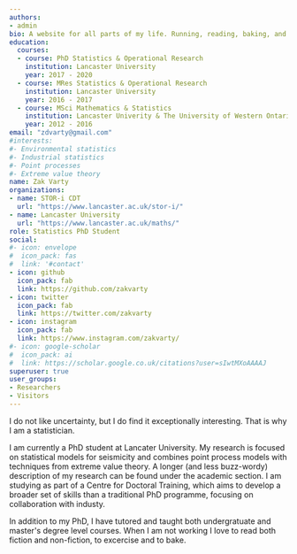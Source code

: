 ```yaml
---
authors:
- admin
bio: A website for all parts of my life. Running, reading, baking, and worrying about uncertainty.
education:
  courses:
  - course: PhD Statistics & Operational Research
    institution: Lancaster University
    year: 2017 - 2020
  - course: MRes Statistics & Operational Research
    institution: Lancaster University
    year: 2016 - 2017
  - course: MSci Mathematics & Statistics
    institution: Lancaster Univerity & The University of Western Ontario
    year: 2012 - 2016
email: "zdvarty@gmail.com"
#interests:
#- Environmental statistics 
#- Industrial statistics
#- Point processes
#- Extreme value theory
name: Zak Varty
organizations:
- name: STOR-i CDT
  url: "https://www.lancaster.ac.uk/stor-i/"
- name: Lancaster University
  url: "https://www.lancaster.ac.uk/maths/"
role: Statistics PhD Student
social:
#- icon: envelope
#  icon_pack: fas
#  link: '#contact'
- icon: github
  icon_pack: fab
  link: https://github.com/zakvarty
- icon: twitter
  icon_pack: fab
  link: https://twitter.com/zakvarty
- icon: instagram
  icon_pack: fab
  link: https://www.instagram.com/zakvarty/
#- icon: google-scholar
#  icon_pack: ai
#  link: https://scholar.google.co.uk/citations?user=sIwtMXoAAAAJ
superuser: true
user_groups:
- Researchers
- Visitors
---
```


I do not like uncertainty, but I do find it exceptionally interesting. That is why I am a statistician.  

I am currently a PhD student at Lancater University. My research is focused on statistical models for seismicity and combines point process models with techniques from extreme value theory. A longer (and less buzz-wordy) description of my research can be found under the academic section. I am studying as part of a Centre for Doctoral Training, which aims to develop a broader set of skills than a traditional PhD programme, focusing on collaboration with industy. 

In addition to my PhD, I have tutored and taught both undergratuate and master's degree level courses. When I am not working I love to read both fiction and non-fiction, to excercise and to bake.
